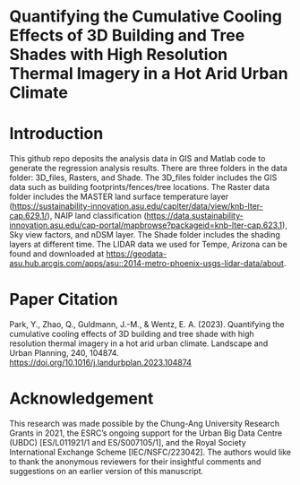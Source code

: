 # Quantifying the Cumulative Cooling Effects of 3D Building and Tree Shades with High Resolution Thermal Imagery in a Hot Arid Urban Climate

# Introduction
This github repo deposits the analysis data in GIS and Matlab code to generate the regression analysis results. There are three folders in the data folder: 3D_files, Rasters, and Shade. The 3D_files folder includes the GIS data such as building footprints/fences/tree locations. The Raster data folder includes the MASTER land surface temperature layer (https://sustainability-innovation.asu.edu/caplter/data/view/knb-lter-cap.629.1/), NAIP land classification (https://data.sustainability-innovation.asu.edu/cap-portal/mapbrowse?packageid=knb-lter-cap.623.1), Sky view factors, and nDSM layer. The Shade folder includes the shading layers at different time. The LIDAR data we used for Tempe, Arizona can be found and downloaded at https://geodata-asu.hub.arcgis.com/apps/asu::2014-metro-phoenix-usgs-lidar-data/about. 

# Paper Citation
Park, Y., Zhao, Q., Guldmann, J.-M., & Wentz, E. A. (2023). Quantifying the cumulative cooling effects of 3D building and tree shade with high resolution thermal imagery in a hot arid urban climate. Landscape and Urban Planning, 240, 104874. https://doi.org/10.1016/j.landurbplan.2023.104874

# Acknowledgement
This research was made possible by the Chung-Ang University Research Grants in 2021, the ESRC’s ongoing support for the Urban Big Data Centre (UBDC) [ES/L011921/1 and ES/S007105/1], and the Royal Society International Exchange Scheme [IEC/NSFC/223042]. The authors would like to thank the anonymous reviewers for their insightful comments and suggestions on an earlier version of this manuscript.